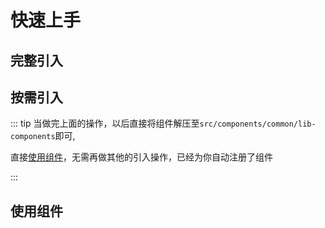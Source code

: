 # 快速上手

<ContainerBox title="介绍">
<template #desc>

通过本章节你可以了解到`Lib`的安装方法和基本使用姿势
</template>
</ContainerBox>

## 完整引入

<ContainerBox title="通过下载组件库">
<template #desc>


在`main.js`引入并使用`compontents/common/lib-components/index`文件

```js
// main.js

import { createApp } from 'vue';
import App from './App.vue';

const app = createApp(App);

import LibComponents from '@/components/LibComponents/index.js';

app.use(LibComponents).mount('#app');
```

</template>
</ContainerBox>

## 按需引入

<ContainerBox title="通过下载组件包及当前组件的所有案例">
<template #desc>

每个组件文档下都会提供该组件的组件包，下载后按照下面操作使用即可

1. 在项目内创建一个文件夹`src/components/common/lib-components`

2. 将下载的`组件包`解压到`lib-components`文件夹，如解压`LibRange`组件，目录结构是这样的：`lib-components/LibRange/index.vue`

3. 在`lib-components`下创建`index.js`文件，用于遍历组件文件夹自动全局注册组件

```js
//index.js

import { defineAsyncComponent } from 'vue';

const components = import.meta.glob('./**/*.vue');
export default function install(app) {
  Object.entries(components).forEach(([key, value]) => {
    const name = key.replace(/\/index.vue/g, '');
    if (name.includes('childComp')) return;
    const _name = name.slice(name.lastIndexOf('/') + 1);
    if (_name.includes('demo') || _name.includes('.vue')) return;
    app.component(_name, defineAsyncComponent(value));
  });
}
```

4. 在`main.js`引入并使用`compontents/common/lib-components/index`文件

```js
//main.js

import { createApp } from 'vue';
import App from './App.vue';

const app = createApp(App);

import LibComponents from '@/components/LibComponents/index.js';

app.use(LibComponents).mount('#app');
```

</template>
</ContainerBox>

::: tip
当做完上面的操作，以后直接将组件解压至`src/components/common/lib-components`即可,

直接[使用组件](/Components/base/start.html#使用组件)，无需再做其他的引入操作，已经为你自动注册了组件

:::

## 使用组件

<ContainerBox title="采用大驼峰命名组件">
<template #desc>

所有组件都需要加上前缀`Lib`

```vue
<LibMaskClose />

<!-- or -->

<LibMaskClose></LibMaskClose>
```

</template>
</ContainerBox>
